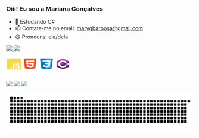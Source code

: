 ### Oiii! Eu sou a Mariana Gonçalves

- 🌱  Estudando C#
- 📫  Contate-me no email: marygbarbosa@gmail.com
- 😄  Pronouns: ela/dela

 <div>
  <a href="https://github.com/goncalvesmari">
  <img height="160em" src="https://github-readme-stats.vercel.app/api?username=goncalvesmari&show_icons=true&theme=dracula&include_all_commits=true&count_private=true"/>
  <img height="140em" src="https://github-readme-stats.vercel.app/api/top-langs/?username=goncalvesmari&layout=compact&langs_count=7&theme=dracula"/>   
 </div>
 
<div style="display: inline_block"><br>
  <img align="center" alt="Rafa-Js" height="30" width="40" src="https://raw.githubusercontent.com/devicons/devicon/master/icons/javascript/javascript-plain.svg">
  <img align="center" alt="Rafa-HTML" height="30" width="40" src="https://raw.githubusercontent.com/devicons/devicon/master/icons/html5/html5-original.svg">
  <img align="center" alt="Rafa-CSS" height="30" width="40" src="https://raw.githubusercontent.com/devicons/devicon/master/icons/css3/css3-original.svg">
  <img align="center" height="30" width="40" src="https://raw.githubusercontent.com/devicons/devicon/master/icons/csharp/csharp-original.svg">
 
  ##
 
  <div>
   <a href="https://www.instagram.com/marygb17" target="_blank"><img src="https://img.shields.io/badge/-Instagram-%23E4405F?style=for-the-badge&logo=instagram&logoColor=white" target="_blank"></a>
 	 <a href = "mailto:marygbarbosa@gmail.com"><img src="https://img.shields.io/badge/-Gmail-%23333?style=for-the-badge&logo=gmail&logoColor=white" target="_blank"></a>
  <a href="www.linkedin.com/in/mariana-gonçalves-barbosa" target="_blank"><img src="https://img.shields.io/badge/-LinkedIn-%230077B5?style=for-the-badge&logo=linkedin&logoColor=white" target="_blank"></a> 
   
  ![Snake animation](https://github.com/goncalvesmari/goncalvesmari/blob/output/github-contribution-grid-snake.svg)  
    
  </div>
